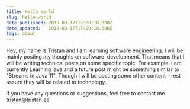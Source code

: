 ```yaml
---
title: Hello world
slug: hello-world
date_published: 2019-03-17T17:20:18.000Z
date_updated:   2019-03-17T17:20:18.000Z
tags: about
---
```


  Hey, my name is Tristan and I am learning software engineering. I will be
mainly posting my thoughts on software  development. That means that I will be
writing technical posts on some specific topic. For example: I am currently
Learning java and a future post might be something similar to "Streams in Java
11". Though I will be posting some other content – rest assure they will be
related to technology.

If you have any questions or suggestions, feel free to contact me
tristan@tristan.ee

